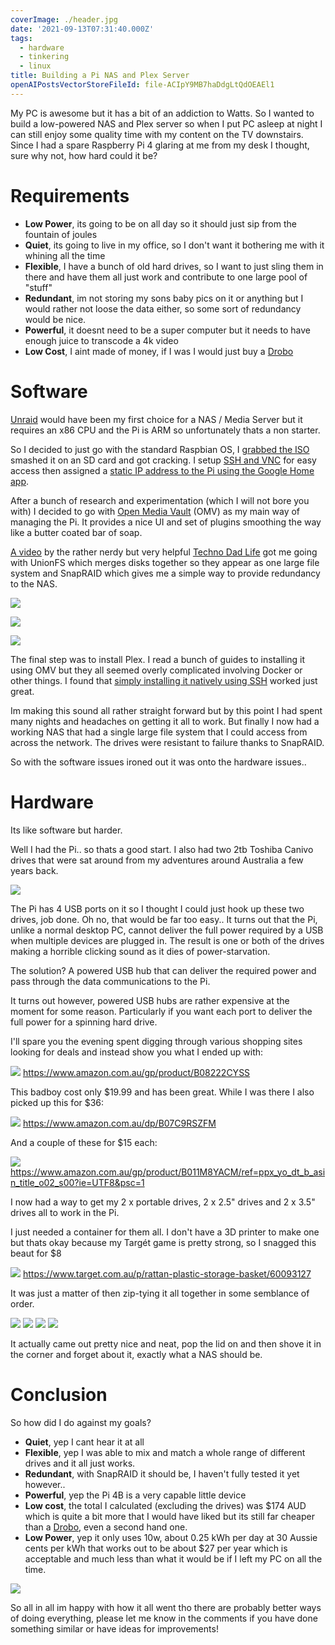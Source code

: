 ```yaml
---
coverImage: ./header.jpg
date: '2021-09-13T07:31:40.000Z'
tags:
  - hardware
  - tinkering
  - linux
title: Building a Pi NAS and Plex Server
openAIPostsVectorStoreFileId: file-ACIpY9MB7haDdgLtQdOEAEl1
---
```


My PC is awesome but it has a bit of an addiction to Watts. So I wanted to build a low-powered NAS and Plex server so when I put PC asleep at night I can still enjoy some quality time with my content on the TV downstairs. Since I had a spare Raspberry Pi 4 glaring at me from my desk I thought, sure why not, how hard could it be?

<!-- more -->

# Requirements

- **Low Power**, its going to be on all day so it should just sip from the fountain of joules
- **Quiet**, its going to live in my office, so I don't want it bothering me with it whining all the time
- **Flexible**, I have a bunch of old hard drives, so I want to just sling them in there and have them all just work and contribute to one large pool of "stuff"
- **Redundant**, im not storing my sons baby pics on it or anything but I would rather not loose the data either, so some sort of redundancy would be nice.
- **Powerful**, it doesnt need to be a super computer but it needs to have enough juice to transcode a 4k video
- **Low Cost**, I aint made of money, if I was I would just buy a [Drobo](https://www.drobo.com/)

# Software

[Unraid](https://unraid.net/) would have been my first choice for a NAS / Media Server but it requires an x86 CPU and the Pi is ARM so unfortunately thats a non starter.

So I decided to just go with the standard Raspbian OS, I [grabbed the ISO](https://www.raspberrypi.org/software/) smashed it on an SD card and got cracking. I setup [SSH and VNC](https://www.raspberrypi.org/documentation/computers/configuration.html) for easy access then assigned a [static IP address to the Pi using the Google Home app](https://support.google.com/wifi/answer/6274660?hl=en-AU).

After a bunch of research and experimentation (which I will not bore you with) I decided to go with [Open Media Vault](https://www.openmediavault.org/) (OMV) as my main way of managing the Pi. It provides a nice UI and set of plugins smoothing the way like a butter coated bar of soap.

[A video](https://www.youtube.com/watch?v=FYkdPyCt5FU) by the rather nerdy but very helpful [Techno Dad Life](https://www.youtube.com/channel/UCX2Vhc0LIzSS9aMzhGFZ7PA) got me going with UnionFS which merges disks together so they appear as one large file system and SnapRAID which gives me a simple way to provide redundancy to the NAS.

[![](./filesystems.png)](./filesystems.png)

[![](./unionfs.png)](./unionfs.png)

[![](./snapraid.png)](./snapraid.png)

The final step was to install Plex. I read a bunch of guides to installing it using OMV but they all seemed overly complicated involving Docker or other things. I found that [simply installing it natively using SSH](https://pimylifeup.com/raspberry-pi-plex-server/) worked just great.

Im making this sound all rather straight forward but by this point I had spent many nights and headaches on getting it all to work. But finally I now had a working NAS that had a single large file system that I could access from across the network. The drives were resistant to failure thanks to SnapRAID.

So with the software issues ironed out it was onto the hardware issues..

# Hardware

Its like software but harder.

Well I had the Pi.. so thats a good start. I also had two 2tb Toshiba Canivo drives that were sat around from my adventures around Australia a few years back.

[![](./2tb-toshiba.jpg)](./2tb-toshiba.jpg)

The Pi has 4 USB ports on it so I thought I could just hook up these two drives, job done. Oh no, that would be far too easy.. It turns out that the Pi, unlike a normal desktop PC, cannot deliver the full power required by a USB when multiple devices are plugged in. The result is one or both of the drives making a horrible clicking sound as it dies of power-starvation.

The solution? A powered USB hub that can deliver the required power and pass through the data communications to the Pi.

It turns out however, powered USB hubs are rather expensive at the moment for some reason. Particularly if you want each port to deliver the full power for a spinning hard drive.

I'll spare you the evening spent digging through various shopping sites looking for deals and instead show you what I ended up with:

[![](./usbhub.jpg)](./usbhub.jpg)
https://www.amazon.com.au/gp/product/B08222CYSS

This badboy cost only $19.99 and has been great. While I was there I also picked up this for $36:

[![](./usbdock.jpg)](./usbdock.jpg)
https://www.amazon.com.au/dp/B07C9RSZFM

And a couple of these for $15 each:

[![](./usbadaptor.jpg)](./usbadaptor.jpg)
https://www.amazon.com.au/gp/product/B011M8YACM/ref=ppx_yo_dt_b_asin_title_o02_s00?ie=UTF8&psc=1

I now had a way to get my 2 x portable drives, 2 x 2.5" drives and 2 x 3.5" drives all to work in the Pi.

I just needed a container for them all. I don't have a 3D printer to make one but thats okay because my Targét game is pretty strong, so I snagged this beaut for $8

[![](./container.jpg)](./container.jpg)
https://www.target.com.au/p/rattan-plastic-storage-basket/60093127

It was just a matter of then zip-tying it all together in some semblance of order.

[![](./pic1.jpg)](./pic1.jpg) [![](./pic2.jpg)](./pic2.jpg) [![](./pic3.jpg)](./pic3.jpg) [![](./pic4.jpg)](./pic4.jpg)

It actually came out pretty nice and neat, pop the lid on and then shove it in the corner and forget about it, exactly what a NAS should be.

# Conclusion

So how did I do against my goals?

- **Quiet**, yep I cant hear it at all
- **Flexible**, yep I was able to mix and match a whole range of different drives and it all just works.
- **Redundant**, with SnapRAID it should be, I haven't fully tested it yet however..
- **Powerful**, yep the Pi 4B is a very capable little device
- **Low cost**, the total I calculated (excluding the drives) was $174 AUD which is quite a bit more that I would have liked but its still far cheaper than a [Drobo](https://www.drobo.com/), even a second hand one.
- **Low Power**, yep it only uses 10w, about 0.25 kWh per day at 30 Aussie cents per kWh that works out to be about $27 per year which is acceptable and much less than what it would be if I left my PC on all the time.

[![](./power.PNG)](./power.PNG)

So all in all im happy with how it all went tho there are probably better ways of doing everything, please let me know in the comments if you have done something similar or have ideas for improvements!
